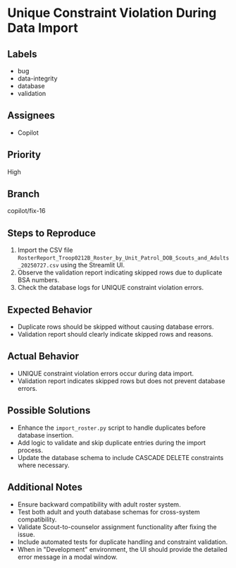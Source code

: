 # Unique Constraint Violation During Data Import

## Labels
- bug
- data-integrity
- database
- validation

## Assignees
- Copilot

## Priority
High

## Branch
copilot/fix-16

## Steps to Reproduce
1. Import the CSV file `RosterReport_Troop0212B_Roster_by_Unit_Patrol_DOB_Scouts_and_Adults_20250727.csv` using the Streamlit UI.
2. Observe the validation report indicating skipped rows due to duplicate BSA numbers.
3. Check the database logs for UNIQUE constraint violation errors.

## Expected Behavior
- Duplicate rows should be skipped without causing database errors.
- Validation report should clearly indicate skipped rows and reasons.

## Actual Behavior
- UNIQUE constraint violation errors occur during data import.
- Validation report indicates skipped rows but does not prevent database errors.

## Possible Solutions
- Enhance the `import_roster.py` script to handle duplicates before database insertion.
- Add logic to validate and skip duplicate entries during the import process.
- Update the database schema to include CASCADE DELETE constraints where necessary.

## Additional Notes
- Ensure backward compatibility with adult roster system.
- Test both adult and youth database schemas for cross-system compatibility.
- Validate Scout-to-counselor assignment functionality after fixing the issue.
- Include automated tests for duplicate handling and constraint validation.
- When in "Development" environment, the UI should provide the detailed error message in a modal window.
